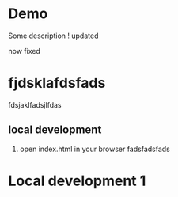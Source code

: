 # Demo

Some description ! updated

now fixed


# fjdsklafdsfads

 fdsjaklfadsjlfdas

 ## local development 

 1. open index.html in your browser
 fadsfadsfads

 # Local development 1